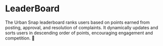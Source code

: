 # LeaderBoard
 The Urban Snap leaderboard ranks users based on points earned from posting, approval, and resolution of complaints. It dynamically updates and sorts users in descending order of points, encouraging engagement and competition. 🚀
